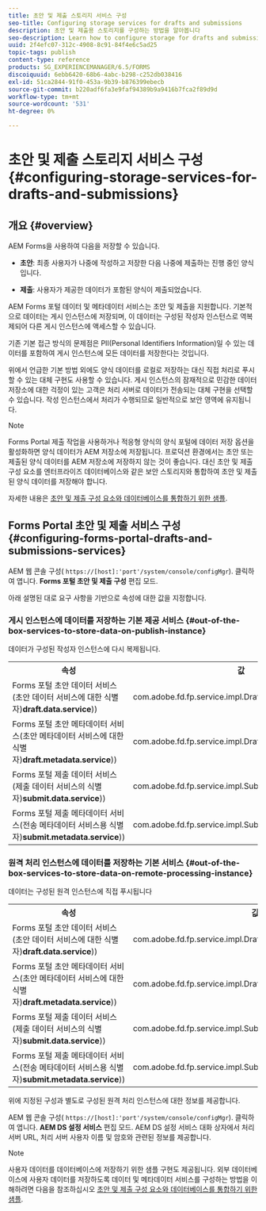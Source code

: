 ```yaml
---
title: 초안 및 제출 스토리지 서비스 구성
seo-title: Configuring storage services for drafts and submissions
description: 초안 및 제출용 스토리지를 구성하는 방법을 알아봅니다
seo-description: Learn how to configure storage for drafts and submissions
uuid: 2f4efc07-312c-4908-8c91-84f4e6c5ad25
topic-tags: publish
content-type: reference
products: SG_EXPERIENCEMANAGER/6.5/FORMS
discoiquuid: 6ebb6420-68b6-4abc-b298-c252db038416
exl-id: 51ca2844-91f0-453a-9b39-b876399ebecb
source-git-commit: b220adf6fa3e9faf94389b9a9416b7fca2f89d9d
workflow-type: tm+mt
source-wordcount: '531'
ht-degree: 0%

---
```


# 초안 및 제출 스토리지 서비스 구성 {#configuring-storage-services-for-drafts-and-submissions}

## 개요 {#overview}

AEM Forms을 사용하여 다음을 저장할 수 있습니다.

* **초안**: 최종 사용자가 나중에 작성하고 저장한 다음 나중에 제출하는 진행 중인 양식입니다.

* **제출**: 사용자가 제공한 데이터가 포함된 양식이 제출되었습니다.

AEM Forms 포털 데이터 및 메타데이터 서비스는 초안 및 제출을 지원합니다. 기본적으로 데이터는 게시 인스턴스에 저장되며, 이 데이터는 구성된 작성자 인스턴스로 역복제되어 다른 게시 인스턴스에 액세스할 수 있습니다.

기존 기본 접근 방식의 문제점은 PII(Personal Identifiers Information)일 수 있는 데이터를 포함하여 게시 인스턴스에 모든 데이터를 저장한다는 것입니다.

위에서 언급한 기본 방법 외에도 양식 데이터를 로컬로 저장하는 대신 직접 처리로 푸시할 수 있는 대체 구현도 사용할 수 있습니다. 게시 인스턴스의 잠재적으로 민감한 데이터 저장소에 대한 걱정이 있는 고객은 처리 서버로 데이터가 전송되는 대체 구현을 선택할 수 있습니다. 작성 인스턴스에서 처리가 수행되므로 일반적으로 보안 영역에 유지됩니다.

>[!NOTE]
>
>Forms Portal 제출 작업을 사용하거나 적응형 양식의 양식 포털에 데이터 저장 옵션을 활성화하면 양식 데이터가 AEM 저장소에 저장됩니다. 프로덕션 환경에서는 초안 또는 제출된 양식 데이터를 AEM 저장소에 저장하지 않는 것이 좋습니다. 대신 초안 및 제출 구성 요소를 엔터프라이즈 데이터베이스와 같은 보안 스토리지와 통합하여 초안 및 제출된 양식 데이터를 저장해야 합니다.
>
>자세한 내용은 [초안 및 제출 구성 요소와 데이터베이스를 통합하기 위한 샘플](/help/forms/using/integrate-draft-submission-database.md).

## Forms Portal 초안 및 제출 서비스 구성 {#configuring-forms-portal-drafts-and-submissions-services}

AEM 웹 콘솔 구성( `https://[host]:'port'/system/console/configMgr`). 클릭하여 엽니다. **Forms 포털 초안 및 제출 구성** 편집 모드.

아래 설명된 대로 요구 사항을 기반으로 속성에 대한 값을 지정합니다.

### 게시 인스턴스에 데이터를 저장하는 기본 제공 서비스 {#out-of-the-box-services-to-store-data-on-publish-instance}

데이터가 구성된 작성자 인스턴스에 다시 복제됩니다.

<table>
 <tbody>
  <tr>
   <th>속성</th>
   <th>값</th>
  </tr>
  <tr>
   <td>Forms 포털 초안 데이터 서비스(초안 데이터 서비스에 대한 식별자)<strong>draft.data.service</strong>))</td>
   <td>com.adobe.fd.fp.service.impl.DraftDataServiceImpl<br /> </td>
  </tr>
  <tr>
   <td>Forms 포털 초안 메타데이터 서비스(초안 메타데이터 서비스에 대한 식별자)<strong>draft.metadata.service</strong>))</td>
   <td>com.adobe.fd.fp.service.impl.DraftMetadataServiceImpl<br /> </td>
  </tr>
  <tr>
   <td>Forms 포털 제출 데이터 서비스(제출 데이터 서비스의 식별자)<strong>submit.data.service</strong>))</td>
   <td>com.adobe.fd.fp.service.impl.SubmitDataServiceImpl<br /> </td>
  </tr>
  <tr>
   <td>Forms 포털 제출 메타데이터 서비스(전송 메타데이터 서비스용 식별자)<strong>submit.metadata.service</strong>))</td>
   <td>com.adobe.fd.fp.service.impl.SubmitMetadataServiceImpl<br /> </td>
  </tr>
 </tbody>
</table>

### 원격 처리 인스턴스에 데이터를 저장하는 기본 서비스 {#out-of-the-box-services-to-store-data-on-remote-processing-instance}

데이터는 구성된 원격 인스턴스에 직접 푸시됩니다

<table>
 <tbody>
  <tr>
   <th>속성</th>
   <th>값</th>
  </tr>
  <tr>
   <td>Forms 포털 초안 데이터 서비스(초안 데이터 서비스에 대한 식별자)<strong>draft.data.service</strong>))</td>
   <td>com.adobe.fd.fp.service.impl.DraftDataServiceRemoteImpl<br /> </td>
  </tr>
  <tr>
   <td>Forms 포털 초안 메타데이터 서비스(초안 메타데이터 서비스에 대한 식별자)<strong>draft.metadata.service</strong>))</td>
   <td>com.adobe.fd.fp.service.impl.DraftMetadataServiceRemoteImpl<br /> </td>
  </tr>
  <tr>
   <td>Forms 포털 제출 데이터 서비스(제출 데이터 서비스의 식별자)<strong>submit.data.service</strong>))</td>
   <td>com.adobe.fd.fp.service.impl.SubmitDataServiceRemoteImpl<br /> </td>
  </tr>
  <tr>
   <td>Forms 포털 제출 메타데이터 서비스(전송 메타데이터 서비스용 식별자)<strong>submit.metadata.service</strong>))</td>
   <td>com.adobe.fd.fp.service.impl.SubmitMetadataServiceRemoteImpl<br /> </td>
  </tr>
 </tbody>
</table>

위에 지정된 구성과 별도로 구성된 원격 처리 인스턴스에 대한 정보를 제공합니다.

AEM 웹 콘솔 구성( `https://[host]:'port'/system/console/configMgr`). 클릭하여 엽니다. **AEM DS 설정 서비스** 편집 모드. AEM DS 설정 서비스 대화 상자에서 처리 서버 URL, 처리 서버 사용자 이름 및 암호와 관련된 정보를 제공합니다.

>[!NOTE]
>
>사용자 데이터를 데이터베이스에 저장하기 위한 샘플 구현도 제공됩니다. 외부 데이터베이스에 사용자 데이터를 저장하도록 데이터 및 메타데이터 서비스를 구성하는 방법을 이해하려면 다음을 참조하십시오 [초안 및 제출 구성 요소와 데이터베이스를 통합하기 위한 샘플](/help/forms/using/integrate-draft-submission-database.md).
